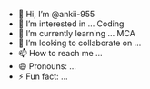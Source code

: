 - 👋 Hi, I’m @ankii-955
- 👀 I’m interested in ... Coding
- 🌱 I’m currently learning ... MCA
- 💞️ I’m looking to collaborate on ...
- 📫 How to reach me ...
- 😄 Pronouns: ...
- ⚡ Fun fact: ...

<!---
ankii-955/ankii-955 is a ✨ special ✨ repository because its `README.md` (this file) appears on your GitHub profile.
You can click the Preview link to take a look at your changes.
--->
